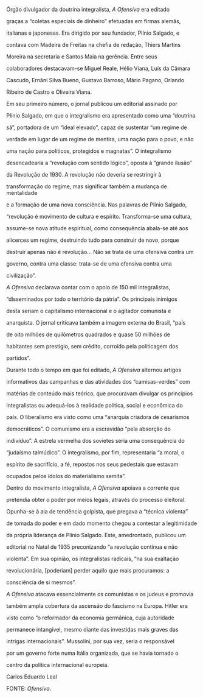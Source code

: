 

Órgão divulgador da doutrina integralista, *A Ofensiva* era editado

graças a “coletas especiais de dinheiro” efetuadas em firmas alemãs,

italianas e japonesas. Era dirigido por seu fundador, Plínio Salgado, e

contava com Madeira de Freitas na chefia de redação, Thiers Martins

Moreira na secretaria e Santos Maia na gerência. Entre seus

colaboradores destacavam-se Miguel Reale, Hélio Viana, Luís da Câmara

Cascudo, Ernâni Silva Bueno, Gustavo Barroso, Mário Pagano, Orlando

Ribeiro de Castro e Oliveira Viana.



Em seu primeiro número, o jornal publicou um editorial assinado por

Plínio Salgado, em que o integralismo era apresentado como uma “doutrina

sã”, portadora de um “ideal elevado”, capaz de sustentar “um regime de

verdade em lugar de um regime de mentira, uma nação para o povo, e não

uma nação para políticos, protegidos e magnatas”. O integralismo

desencadearia a “revolução com sentido lógico”, oposta à “grande ilusão”

da Revolução de 1930. A revolução não deveria se restringir à

transformação do regime, mas significar também a mudança de mentalidade

e a formação de uma nova consciência. Nas palavras de Plínio Salgado,

“revolução é movimento de cultura e espírito. Transforma-se uma cultura,

assume-se nova atitude espiritual, como consequência abala-se até aos

alicerces um regime, destruindo tudo para construir de novo, porque

destruir apenas não é revolução… Não se trata de uma ofensiva contra um

governo, contra uma classe: trata-se de uma ofensiva contra uma

civilização”.



*A Ofensiva* declarava contar com o apoio de 150 mil integralistas,

“disseminados por todo o território da pátria”. Os principais inimigos

desta seriam o capitalismo internacional e o agitador comunista e

anarquista. O jornal criticava também a imagem externa do Brasil, “país

de oito milhões de quilômetros quadrados e quase 50 milhões de

habitantes sem prestígio, sem crédito, corroído pela politicagem dos

partidos”.



Durante todo o tempo em que foi editado, *A Ofensiva* alternou artigos

informativos das campanhas e das atividades dos “camisas-verdes” com

matérias de conteúdo mais teórico, que procuravam divulgar os princípios

integralistas ou adequá-los à realidade política, social e econômica do

país. O liberalismo era visto como uma “anarquia criadora de cesarismos

democráticos”. O comunismo era a escravidão “pela absorção do

indivíduo”. A estrela vermelha dos sovietes seria uma consequência do

“judaísmo talmúdico”. O integralismo, por fim, representaria “a moral, o

espírito de sacrifício, a fé, repostos nos seus pedestais que estavam

ocupados pelos ídolos do materialismo semita”.



Dentro do movimento integralista, *A* *Ofensiva* apoiava a corrente que

pretendia obter o poder por meios legais, através do processo eleitoral.

Opunha-se à ala de tendência golpista, que pregava a “técnica violenta”

de tomada do poder e em dado momento chegou a contestar a legitimidade

da própria liderança de Plínio Salgado. Este, amedrontado, publicou um

editorial no Natal de 1935 preconizando “a revolução contínua e não

violenta”. Em sua opinião, os integralistas radicais, “na sua exaltação

revolucionária, [poderiam] perder aquilo que mais procuramos: a

consciência de si mesmos”.



*A Ofensiva* atacava essencialmente os comunistas e os judeus e promovia

também ampla cobertura da ascensão do fascismo na Europa. Hitler era

visto como “o reformador da economia germânica, cuja autoridade

permanece intangível, mesmo diante das investidas mais graves das

intrigas internacionais”. Mussolini, por sua vez, seria o responsável

por um governo forte numa Itália organizada, que se havia tornado o

centro da política internacional europeia.



Carlos Eduardo Leal



FONTE: *Ofensiva*.


